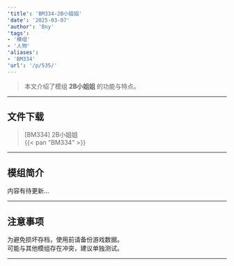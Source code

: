```yaml
---
'title': 'BM334-2B小姐姐'
'date': '2025-03-07'
'author': 'Bny'
'tags':
- '模组'
- '人物'
'aliases':
- 'BM334'
'url': '/p/535/'
---
```


> 本文介绍了模组 **2B小姐姐** 的功能与特点。

---

## 文件下载

> [BM334] 2B小姐姐  
{{< pan "BM334" >}}  

---

## 模组简介

>  
内容有待更新...  

---

## 注意事项

>  
为避免损坏存档，使用前请备份游戏数据。  
可能与其他模组存在冲突，建议单独测试。  

---

